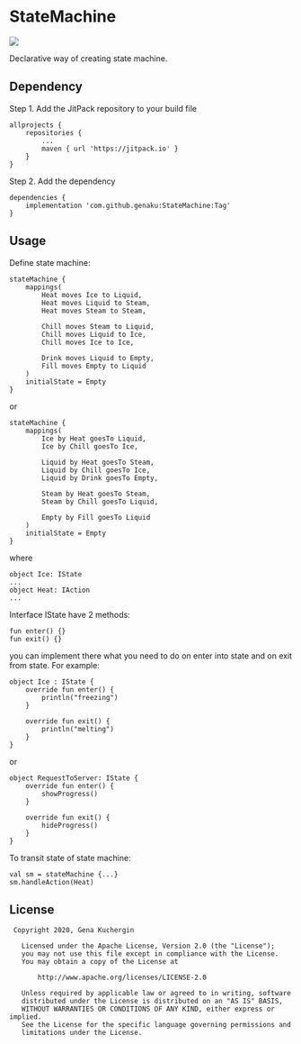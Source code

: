 # StateMachine

[![](https://jitpack.io/v/genaku/StateMachine.svg)](https://jitpack.io/#genaku/StateMachine)

Declarative way of creating state machine.



## Dependency

Step 1. Add the JitPack repository to your build file

```
allprojects {
    repositories {
        ...
        maven { url 'https://jitpack.io' }
    }
}
```
  
Step 2. Add the dependency

```
dependencies {
    implementation 'com.github.genaku:StateMachine:Tag'
}
```

## Usage

Define state machine:
```
stateMachine {
    mappings(
        Heat moves Ice to Liquid,
        Heat moves Liquid to Steam,
        Heat moves Steam to Steam,

        Chill moves Steam to Liquid,
        Chill moves Liquid to Ice,
        Chill moves Ice to Ice,

        Drink moves Liquid to Empty,
        Fill moves Empty to Liquid
    )
    initialState = Empty
}
```
or
```
stateMachine {
    mappings(
        Ice by Heat goesTo Liquid,
        Ice by Chill goesTo Ice,

        Liquid by Heat goesTo Steam,
        Liquid by Chill goesTo Ice,
        Liquid by Drink goesTo Empty,

        Steam by Heat goesTo Steam,
        Steam by Chill goesTo Liquid,

        Empty by Fill goesTo Liquid
    )
    initialState = Empty
}
```

where
```
object Ice: IState
...
object Heat: IAction
...

```
Interface IState have 2 methods:
```
fun enter() {}
fun exit() {}
```
you can implement there what you need to do on enter into state and on exit from state. For example:
```
object Ice : IState {
    override fun enter() {
        println("freezing")
    }

    override fun exit() {
        println("melting")
    }
}
```
or
```
object RequestToServer: IState {
    override fun enter() {
        showProgress()
    }

    override fun exit() {
        hideProgress()
    }
}
```

To transit state of state machine:
```
val sm = stateMachine {...}
sm.handleAction(Heat)
```

## License
```
 Copyright 2020, Gena Kuchergin

   Licensed under the Apache License, Version 2.0 (the "License");
   you may not use this file except in compliance with the License.
   You may obtain a copy of the License at

       http://www.apache.org/licenses/LICENSE-2.0

   Unless required by applicable law or agreed to in writing, software
   distributed under the License is distributed on an "AS IS" BASIS,
   WITHOUT WARRANTIES OR CONDITIONS OF ANY KIND, either express or implied.
   See the License for the specific language governing permissions and
   limitations under the License.
```